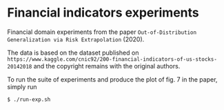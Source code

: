 
# Financial indicators experiments

Financial domain experiments from the paper `Out-of-Distribution Generalization via Risk Extrapolation` (2020).

The data is based on the dataset published on `https://www.kaggle.com/cnic92/200-financial-indicators-of-us-stocks-20142018` and the copyright remains with the original authors.


To run the suite of experiments and produce the plot of fig. 7 in the paper, simply run

```
$ ./run-exp.sh
```



